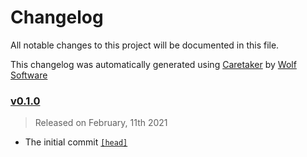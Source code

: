 # Changelog

All notable changes to this project will be documented in this file.


This changelog was automatically generated using [Caretaker](https://github.com/DevelopersToolbox/caretaker) by [Wolf Software](https://github.com/WolfSoftware)

### [v0.1.0](https://github.com/AWSToolbox/list-regions/releases/v0.1.0)

> Released on February, 11th 2021

- The initial commit [`[head]`](https://github.com/AWSToolbox/list-regions/commit/)

